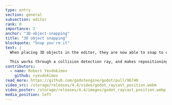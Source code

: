 ```yaml
---
type: entry
section: general
subsection: editor
rank: 0
importance: 2
anchor: "3D-object-snapping"
title: "3D object snapping"
blockquote: "Snap you're it"
text: |
  When placing 3D objects in the editor, they are now able to snap to other surfaces.

  This works through a collision detection ray, and makes repositioning objects in a scene easier.
contributors:
  - name: Robert Yevdokimov
    github: ryevdokimov
read_more: https://github.com/godotengine/godot/pull/96740
video_src: /storage/releases/4.4/video/godot_raycast_position.webm
video_poster: /storage/releases/4.4/images/godot_raycast_position.webp
media_position: left
---
```

